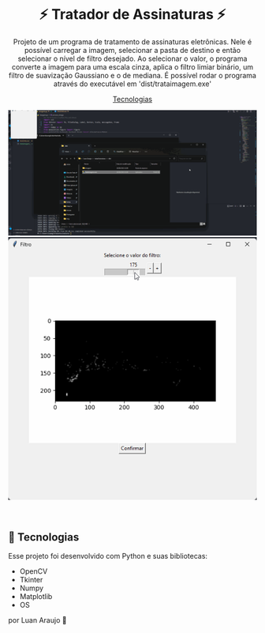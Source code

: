 <h1 align="center"> ⚡ Tratador de Assinaturas ⚡ </h1>

<p align="center">
Projeto de um programa de tratamento de assinaturas eletrônicas. Nele é possível carregar a imagem, selecionar a pasta de destino e então selecionar o nível de filtro desejado. Ao selecionar o valor, o programa converte a imagem para uma escala cinza, aplica o filtro limiar binário, um filtro de suavização Gaussiano e o de mediana. É possível rodar o programa através do executável em 'dist/trataimagem.exe'<br/>

<p align="center">
  <a href="#-tecnologias">Tecnologias</a>
</p>

<p align="center">
  <img alt="Programa" src="img/imagem.gif">
  <img alt="Filtro" src="img/filtro.gif">
</p>

<br>

## 🚀 Tecnologias

Esse projeto foi desenvolvido com Python e suas bibliotecas:

- OpenCV
- Tkinter
- Numpy
- Matplotlib
- OS

por Luan Araujo :wave:
